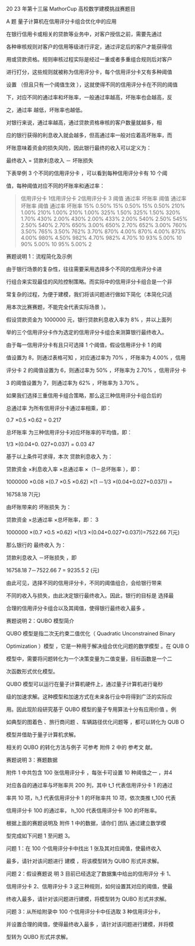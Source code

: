 20 23 年第十三届 MathorCup 高校数学建模挑战赛题目

A 题 量子计算机在信用评分卡组合优化中的应用

在银行信用卡或相关的贷款等业务中，对客户授信之前，需要先通过

各种审核规则对客户的信用等级进行评定，通过评定后的客户才能获得信

用或贷款资格。规则审核过程实际是经过一重或者多重组合规则后对客户

进行打分，这些规则就被称为信用评分卡，每个信用评分卡又有多种阈值

设置 （但且只有一个阈值生效 ），这就使得不同的信用评分卡在不同的阈值

下，对应不同的通过率和坏账率，一般通过率越高，坏账率也会越高，反

之，通过率 越低，坏账率也越低。

对银行来说，通过率越高，通过贷款资格审核的客户数量就越多，相

应的银行获得的利息收入就会越多，但高通过率一般对应着高坏账率，而

坏账意味着资金的损失风险，因此银行最终的收入可以定义为：

最终收入 = 贷款利息收入 － 坏账损失

下表举例 3 个不同的信用评分卡 ，可以看到每种信用评分卡有 10 个阈

值，每种阈值对应不同的坏账率和通过率：

> 信用评分卡 1信用评分卡 2信用评分卡 3
> 阈值 通过率 坏账率 阈值 通过率 坏账率 阈值 通过率 坏账率
> 15% 0.50% 15% 0.50% 15% 0.50%
> 210% 1.00% 210% 1.00% 210% 1.00%
> 325% 1.50% 325% 1.50% 320% 1.70%
> 430% 2.00% 430% 2.00% 433% 2.00%
> 540% 2.50% 545% 2.50% 540% 2.70%
> 650% 3.00% 650% 2.70% 652% 3.00%
> 760% 3.50% 765% 3.50% 762% 3.70%
> 870% 4.00% 870% 4.00% 873% 4.00%
> 980% 4.50% 982% 4.70% 982% 4.70%
> 10 93% 5.00% 10 90% 5.00% 10 95% 5.00% 2

赛题说明 1：流程简化及示例

由于银行场景的复杂性，往往需要采用选择多个不同的信用评分卡进

行组合来实现最佳的风险控制策略。而实际中的信用评分卡组合是一个非

常复杂的过程，为便于建模，我们将该问题进行做如下简化（本简化只适

用本次比赛赛题，不能完全代表实际场景 ）。

假设贷款资金为 1000000 元，银行贷款利息收入率为 8% ，并以上面列

举的三个信用评分卡作为选定的信用评分卡组合来测算银行最终收入。

由于每一信用评分卡有且只可选择 1 个阈值，假设信用评分卡 1 的阈

值设置为 8，则通过表格可知 ，对应通过率为 70% ，坏账率为 4.00% ，信用

评分卡 2 的阈值设置为 6，则通过率为 50% ，坏账率为 2.70% ，信用评分 卡

3 的阈值设置为 7，则通过率为 62% ，坏账率为 3.70% 。

如果我们选择三重信用卡组合策略，那么这三种信用评分卡组合后的

总通过率 为所有信用评分卡通过率相乘，即：

0.7 ×0.5 ×0.62 = 0.217

总坏账率 为三种信用评分卡对应坏账率的平均值，即：

1/3 ×(0.04+0. 027+0.037) = 0.03 47

基于以上条件可求得，本次 贷款利息收入 为：

贷款资金 ×利息收入率 ×总通过率 ×（1－总坏账率 ），即：

1000000 ×0.08 ×(0.7 ×0.5 ×0.62) ×(1 －1/3 ×(0.04+0.027+0.037)) =

16758.18 7(元)

由坏账带来的 坏账损失 为：

贷款资金 ×总通过率 ×总坏账率，即： 3

1000000 ×(0.7 ×0.5 ×0.62) ×(1/3 ×(0.04+0.027+0.037))=7522.66 7(元)

那么银行的 最终收入 为：

贷款利息收入 －坏账损失 ，即

16758.18 7－7522.66 7 = 9235.5 2 (元)

由此可见，选择不同的信用评分卡，不同的阈值组合，会给银行带来

不同的收入与损失，由此决定银行最终收入。因此，银行的目标是 选择最

合理的信用评分卡组合以及其阈值，使得银行最终收入最多 。

赛题说明 2：QUBO 模型简介

QUBO 模型是指二次无约束二值优化（ Quadratic Unconstrained Binary

Optimization ）模型 ，它是一种用于解决组合优化问题的数学模型 。在 QUB O

模型中，需要将问题转化为一个决策变量为二值变量，目标函数是一个二

次函数形式优化模型。

QUBO 模型可以运行在量子计算机硬件上，通过量子计算机进行毫秒

级的加速求解。这种模型和加速方式在未来各行业中将得到广泛的实际应

用。因此现阶段研究基于 QUBO 模型的量子专用算法十分有应用价值 。例

如典型的图着色 、旅行商问题 、车辆路径优化问题等 ，都可以转化为 QUB O

模型并借助于量子计算机求解。

相关的 QUBO 的转化方法与例子 可参考 附件 2 中的 参考文 献。

赛题说明 3：赛题数据

附件 1 中共包含 100 张信用评分卡 ，每张卡可设置 10 种阈值之一 ，并4

对应各自的通过率与坏账率共 200 列，其中 t_1 代表信用评分卡 1 的通过

率共 10 项，h_1 代表信用评分卡 1 的坏账率共 10 项，依次类推 t_100 代表

信用评分卡 100 的通过率， h_100 代表信用评分卡 100 的坏账率。

根据上面的赛题说明及 附件 1 中的数据，请你们 团队 通过建立数学模

型完成如下问题 1 至问题 3。

问题 1：在 100 个信用评分卡中找出 1 张及其对应阈值，使最终收入

最多，请针对该问题进行 建模 ，将该模型转为 QUBO 形式并求解。

问题 2：假设赛题说 明 3 目前已经选定了数据集中给出的信用评分 卡 1、

信用评分卡 2、信用评分卡 3 这三种规则，如何设置其对应的阈值，使最

终收入最多，请针对该问题进行建模，将模型转为 QUBO 形式并求解。

问题 3：从所给附录中 100 个信用评分卡中任选取 3 种信用评分卡，

并设置合理的阈值，使得最终收入最多 ，请针对该问题进行建模，并将模

型转为 QUBO 形式并求解。
